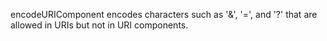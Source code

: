 encodeURIComponent encodes characters such as '&', '=', and '?' that are allowed in URIs but not in URI components.